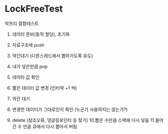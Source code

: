 # LockFreeTest
락프리 결함테스트

1. 데이터 준비(동적 할당), 초기화
2. 자료구조에 push
3. 약간대기 (다른스레드에서 뽑아가도록 유도)
4. 내가 넣은만큼 pop
5. 데이터 값 확인
6. 뽑은 데이터 값 변경 (인터락 +1 씩)
7. 약간 대기
8. 변경한 데이터가 그대로인지 확인 (누군가 사용하지는 않는가?)

9. delete (참조오류, 댕글링포인터 등 찾기)
10.뽑은 수만큼 스택에 다시 넣음
11.들어간 수 만큼 큐에서 다시 뽑아서 버림
